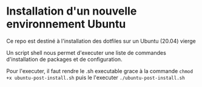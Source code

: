 # Installation d'un nouvelle environnement Ubuntu

Ce repo est destiné à l'installation des dotfiles sur un Ubuntu (20.04) vierge

Un script shell nous permet d'executer une liste de commandes d'installation de packages et de configuration.

Pour l'executer, il faut rendre le .sh executable grace à la commande `chmod +x ubuntu-post-install.sh` puis le l'executer `./ubuntu-post-install.sh`
